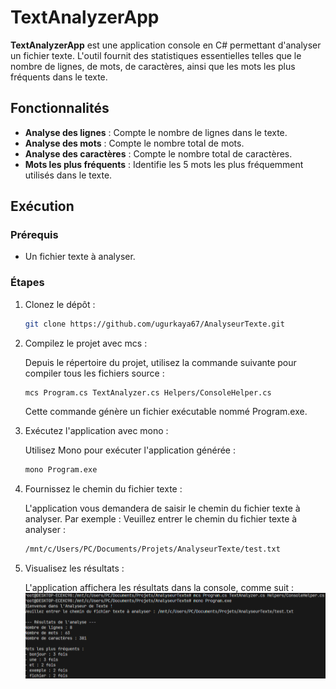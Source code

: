# TextAnalyzerApp

**TextAnalyzerApp** est une application console en C# permettant d'analyser un fichier texte. L'outil fournit des statistiques essentielles telles que le nombre de lignes, de mots, de caractères, ainsi que les mots les plus fréquents dans le texte.

## Fonctionnalités

- **Analyse des lignes** : Compte le nombre de lignes dans le texte.
- **Analyse des mots** : Compte le nombre total de mots.
- **Analyse des caractères** : Compte le nombre total de caractères.
- **Mots les plus fréquents** : Identifie les 5 mots les plus fréquemment utilisés dans le texte.

## Exécution

### Prérequis

- Un fichier texte à analyser.

### Étapes

1. Clonez le dépôt :

   ```bash
   git clone https://github.com/ugurkaya67/AnalyseurTexte.git
   ```
2. Compilez le projet avec mcs :

    Depuis le répertoire du projet, utilisez la commande suivante pour compiler tous les fichiers source :

   ```bash
   mcs Program.cs TextAnalyzer.cs Helpers/ConsoleHelper.cs
   ```    
    Cette commande génère un fichier exécutable nommé Program.exe.

3. Exécutez l'application avec mono :

    Utilisez Mono pour exécuter l'application générée :

    ```bash
    mono Program.exe
    ```
4. Fournissez le chemin du fichier texte :

    L'application vous demandera de saisir le chemin du fichier texte à analyser. 
    Par exemple :
    Veuillez entrer le chemin du fichier texte à analyser : 
    ```bash
    /mnt/c/Users/PC/Documents/Projets/AnalyseurTexte/test.txt
    ```
5. Visualisez les résultats :

    L'application affichera les résultats dans la console, comme suit :
![Preuve de test](test.png)

